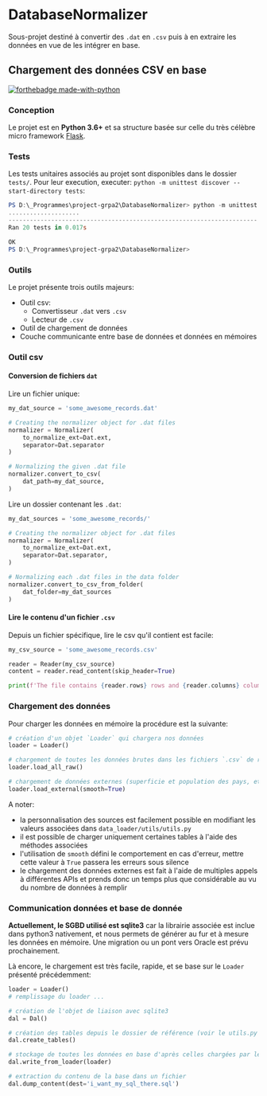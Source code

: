 # DatabaseNormalizer

Sous-projet destiné à convertir des `.dat` en `.csv` puis à en extraire les données
en vue de les intégrer en base.

## Chargement des données CSV en base

[![forthebadge made-with-python](http://ForTheBadge.com/images/badges/made-with-python.svg)](https://www.python.org/)

### Conception

Le projet est en **Python 3.6+** et sa structure basée sur celle du très célèbre micro framework
[Flask](https://github.com/pallets/flask).

### Tests

Les tests unitaires associés au projet sont disponibles dans le dossier `tests/`.
Pour leur execution, executer: `python -m unittest discover --start-directory tests`:

```powershell
PS D:\_Programmes\project-grpa2\DatabaseNormalizer> python -m unittest discover --start-directory tests
....................
----------------------------------------------------------------------
Ran 20 tests in 0.017s

OK
PS D:\_Programmes\project-grpa2\DatabaseNormalizer>
```

### Outils

Le projet présente trois outils majeurs:

- Outil csv:
  - Convertisseur `.dat` vers `.csv`
  - Lecteur de `.csv`
- Outil de chargement de données
- Couche communicante entre base de données et données en mémoires

### Outil csv

#### Conversion de fichiers `dat`

Lire un fichier unique:

```python
my_dat_source = 'some_awesome_records.dat'

# Creating the normalizer object for .dat files
normalizer = Normalizer(
    to_normalize_ext=Dat.ext,
    separator=Dat.separator
)

# Normalizing the given .dat file
normalizer.convert_to_csv(
    dat_path=my_dat_source,
)
```

Lire un dossier contenant les `.dat`:

```python
my_dat_sources = 'some_awesome_records/'

# Creating the normalizer object for .dat files
normalizer = Normalizer(
    to_normalize_ext=Dat.ext,
    separator=Dat.separator,
)

# Normalizing each .dat files in the data folder
normalizer.convert_to_csv_from_folder(
    dat_folder=my_dat_sources
)
```

#### Lire le contenu d'un fichier `.csv`

Depuis un fichier spécifique, lire le csv qu'il contient est facile:

```python
my_csv_source = 'some_awesome_records.csv'

reader = Reader(my_csv_source)
content = reader.read_content(skip_header=True)

print(f'The file contains {reader.rows} rows and {reader.columns} columns')
```

### Chargement des données

Pour charger les données en mémoire la procédure est la suivante:

```python
# création d'un objet `Loader` qui chargera nos données
loader = Loader()

# chargement de toutes les données brutes dans les fichiers `.csv` de référence
loader.load_all_raw()

# chargement de données externes (superficie et population des pays, etc.)
loader.load_external(smooth=True)
```

A noter:

- la personnalisation des sources est facilement possible en modifiant
  les valeurs associées dans `data_loader/utils/utils.py`
- il est possible de charger uniquement certaines tables à l'aide des
  méthodes associées
- l'utilisation de `smooth` défini le comportement en cas d'erreur, mettre
  cette valeur à `True` passera les erreurs sous silence
- le chargement des données externes est fait à l'aide de multiples appels
  à différentes APIs et prends donc un temps plus que considérable au vu
  du nombre de données à remplir

### Communication données et base de donnée

**Actuellement, le SGBD utilisé est sqlite3** car la librairie associée est inclue
dans python3 nativement, et nous permets de générer au fur et à mesure les données
en mémoire. Une migration ou un pont vers Oracle est prévu prochainement.

Là encore, le chargement est très facile, rapide, et se base sur le `Loader` présenté
précédemment:

```python
loader = Loader()
# remplissage du loader ...

# création de l'objet de liaison avec sqlite3
dal = Dal()

# création des tables depuis le dossier de référence (voir le utils.py associé)
dal.create_tables()

# stockage de toutes les données en base d'après celles chargées par le `loader`
dal.write_from_loader(loader)

# extraction du contenu de la base dans un fichier
dal.dump_content(dest='i_want_my_sql_there.sql')
```
